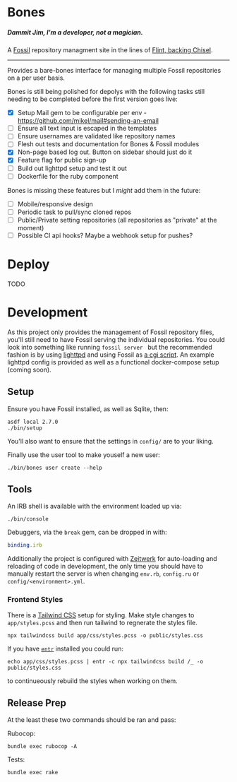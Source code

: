 # Bones
##### Dammit Jim, I'm a developer, not a magician.

A [Fossil](https://fossil-scm.org/) repository managment site in the lines of
[Flint, backing Chisel](https://chiselapp.com/user/rkeene/repository/flint).

---

Provides a bare-bones interface for managing multiple Fossil repositories on a
per user basis.

Bones is still being polished for depolys with the following tasks still
needing to be completed before the first version goes live:

- [x] Setup Mail gem to be configurable per env - https://github.com/mikel/mail#sending-an-email
- [ ] Ensure all text input is escaped in the templates
- [ ] Ensure usernames are validated like repository names
- [ ] Flesh out tests and documentation for Bones & Fossil modules
- [x] Non-page based log out. Button on sidebar should just do it
- [x] Feature flag for public sign-up
- [ ] Build out lighttpd setup and test it out
- [ ] Dockerfile for the ruby component

Bones is missing these features but I *might* add them in the future:
- [ ] Mobile/responsive design
- [ ] Periodic task to pull/sync cloned repos
- [ ] Public/Private setting repositories (all repositories as "private" at the
  moment)
- [ ] Possible CI api hooks? Maybe a webhook setup for pushes?

# Deploy

TODO

# Development

As this project only provides the management of Fossil repository files, you'll
still need to have Fossil serving the individual repositories. You could look
into something like running `fossil server ` but the recommended fashion is by
using [lighttpd](http://www.lighttpd.net/) and using Fossil as [a cgi
script](https://fossil-scm.org/home/doc/trunk/www/server/any/cgi.md). An
example lighttpd config is provided as well as a functional docker-compose
setup (coming soon).

## Setup

Ensure you have Fossil installed, as well as Sqlite, then:

```shell
asdf local 2.7.0
./bin/setup
```

You'll also want to ensure that the settings in `config/` are to your liking.

Finally use the user tool to make youself a new user:

```shell
./bin/bones user create --help
```

## Tools

An IRB shell is available with the environment loaded up via:

```shell
./bin/console
```

Debuggers, via the `break` gem, can be dropped in with:

```ruby
binding.irb
```

Additionally the project is configured with
[Zeitwerk](https://github.com/fxn/zeitwerk) for auto-loading and reloading of
code in development, the only time you should have to manually restart the
server is when changing `env.rb`, `config.ru` or `config/<environment>.yml`.

### Frontend Styles

There is a [Tailwind CSS](https://tailwindcss.com/) setup for styling. Make style changes to
`app/styles.pcss` and then run tailwind to regnerate the styles file.

```shell
npx tailwindcss build app/css/styles.pcss -o public/styles.css
```

If you have [`entr`](http://eradman.com/entrproject/) installed you could run:

```shell
echo app/css/styles.pcss | entr -c npx tailwindcss build /_ -o public/styles.css
```

to continueously rebuild the styles when working on them.

## Release Prep

At the least these two commands should be ran and pass:

Rubocop:

```shell
bundle exec rubocop -A
```

Tests:

```shell
bundle exec rake
```
